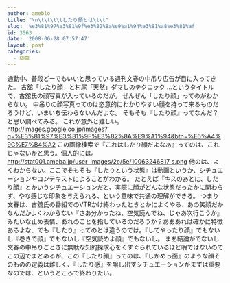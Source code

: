 ```yaml
---
author: ameblo
title: "\n\t\t\t\tしたり顔とは\t\t"
slug: '%e3%81%97%e3%81%9f%e3%82%8a%e9%a1%94%e3%81%a8%e3%81%af'
id: 3563
date: '2008-06-28 07:57:47'
layout: post
categories:
  - 随筆
---
```


通勤中、普段どーでもいいと思っている週刊文春の中吊り広告が目に入ってきた。 古舘「したり顔」と村尾「天然」ダマしのテクニック ...というタイトルで、古舘氏の顔写真が入っているのだが。 ぜんぜん「したり顔」ってのがわからない。 中吊りの顔写真ってのは恣意的にわかりやすい顔を持って来るものだろうけど、いまいち伝わらないんだよな。 そもそも『したり顔』ってなんだ？と思い調べてみる。 これが意外と難しい。 http://images.google.co.jp/images?q=%E3%81%97%E3%81%9F%E3%82%8A%E9%A1%94&btn=%E6%A4%9C%E7%B4%A2 この画像検索で『これはしたり顔だよなあ』ってのは、これじゃないかと思う。個人的には。 http://stat001.ameba.jp/user_images/2c/5e/10063246817_s.png 他のは、よくわからない。ここでそもそも『したりという状態』は動画というか、シチュエーションやコンテキストによることがわかる。 たとえば『キスのあとに、したり顔』とかいうシチュエーションだと、実際に顔がどんな状態だったかに関わらず、やな感じな印象を与えられる、という意味で共通の理解ができる。 つまり文春は、古舘氏の番組でのVTRかけ終わったときとかによくやる、あの笑顔だかなんだかよくわからない『さあ分かったね、空気読んでね、じゃあ次行こうか』みたいな止め表情、あれのことを指しているのだろうか？あああれは確かに特徴あるよな、でも『したり』ってのとは違うのでは。『してやったり顔』でもないし『巻きで顔』でもないし『空気読めよ顔』でもないし。 まあ結論がでないし文春の中吊りごときに無駄な知的探求心をくすぐられているほど暇ではないのでこの辺でまとめるが、この『したり顔』ってのは、『しかめっ面』のような顔そのものの定義は難しく、『したり感』を醸し出すシチュエーションがまずは重要なのでは、というところで終わりたい。